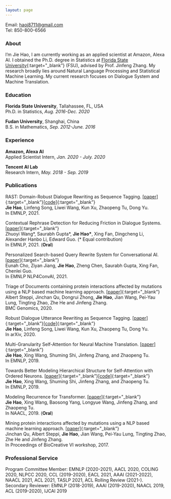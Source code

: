 ```yaml
---
layout: page
---
```

Email: haoj8711@gmail.com                     
Tel: 850-800-6566  

### About
I’m Jie Hao, I am currently working as an applied scientist at Amazon, Alexa AI. I obtained the Ph.D. degree in Statistics at [Florida State University](https://www.fsu.edu){:target="_blank”} (FSU), advised by Prof. Jinfeng Zhang. My research broadly lies around Natural Language Processing and Statistical Machine Learning. My current research focuses on Dialogue System and Machine Translation.

### Education

**Florida State University**, Tallahassee, FL, USA  
Ph.D. in Statistics, *Aug. 2016-Dec. 2020*

**Fudan University**, Shanghai, China  
B.S. in Mathematics, *Sep. 2012-June. 2016*

### Experience

**Amazon, Alexa AI**  
Applied Scientist Intern, *Jan. 2020 - July. 2020*

**Tencent AI Lab**  
Research Intern, *May. 2018 - Sep. 2019*

### Publications

RAST: Domain-Robust Dialogue Rewriting as Sequence Tagging. [[paper]](https://aclanthology.org/2021.emnlp-main.402.pdf){:target="_blank”}[[code]](https://github.com/freesunshine0316/RaST-plus){:target="_blank”}   
**Jie Hao**, Linfeng Song, Liwei Wang, Kun Xu, Zhaopeng Tu, Dong Yu.         
In EMNLP, 2021.

Contextual Rephrase Detection for Reducing Friction in Dialogue Systems. [[paper]](https://assets.amazon.science/ab/b8/93fbdc014a5fbef79208f13904d6/contextual-rephrase-detection-for-reducing-friction-in-dialogue-systems.pdf){:target="_blank”}         
Zhuoyi Wang\*, Saurabh Gupta\*, **Jie Hao\***, Xing Fan, Dingcheng Li, Alexander Hanbo Li, Edward Guo. (* Equal contribution)              
In EMNLP, 2021. (**Oral**)

Personalized Search-based Query Rewrite System for Conversational AI. [[paper]](https://aclanthology.org/2021.nlp4convai-1.17.pdf){:target="_blank”}   
Eunah Cho, Ziyan Jiang, **Jie Hao**, Zheng Chen, Saurabh Gupta, Xing Fan, Chenlei Guo.   
In EMNLP NLP4ConvAI, 2021.

Triage of Documents containing protein interactions affected by mutations using a NLP based machine learning
approach. [[paper]](https://bmcgenomics.biomedcentral.com/articles/10.1186/s12864-020-07185-7){:target="_blank”}           
Albert Steppi, Jinchan Qu, Dongrui Zhong, **Jie Hao**, Jian Wang, Pei-Yau Lung, Tingting Zhao, Zhe He and Jinfeng Zhang.  
BMC Genomics, 2020.

Robust Dialogue Utterance Rewriting as Sequence Tagging. [[paper]](https://arxiv.org/pdf/2012.14535.pdf){:target="_blank”}[[code]](https://github.com/freesunshine0316/RaST-plus){:target="_blank”}         
**Jie Hao**, Linfeng Song, Liwei Wang, Kun Xu, Zhaopeng Tu, Dong Yu.         
In arXiv, 2020. 

Multi-Granularity Self-Attention for Neural Machine Translation. [[paper]](https://arxiv.org/pdf/1909.02222.pdf){:target="_blank”}    
**Jie Hao**, Xing Wang, Shuming Shi, Jinfeng Zhang, and Zhaopeng Tu.  
In EMNLP, 2019. 

Towards Better Modeling Hierarchical Structure for Self-Attention with Ordered Neurons. [[paper]](https://arxiv.org/pdf/1909.01562.pdf){:target="_blank”}[[code]](https://github.com/Demon-JieHao/Modeling-Structure-for-Transformer-Network){:target="_blank”}         
**Jie Hao**, Xing Wang, Shuming Shi, Jinfeng Zhang, and Zhaopeng Tu.  
In EMNLP, 2019.

Modeling Recurrence for Transformer. [[paper]](https://arxiv.org/pdf/1904.03092.pdf){:target="_blank”}          
**Jie Hao**, Xing Wang, Baosong Yang, Longyue Wang, Jinfeng Zhang, and Zhaopeng Tu.  
In NAACL,  2019. (**Oral**)

Mining protein interactions affected by mutations using a NLP based machine learning approach. [[paper]](https://pdfs.semanticscholar.org/0518/dd5b4725f4f997f29aca862d7c5f9ff0e929.pdf?_ga=2.199741606.903625184.1569340439-1421537793.1569340439){:target="_blank”}      
Jinchan Qu, Albert Steppi, **Jie Hao**, Jian Wang, Pei-Yau Lung, Tingting Zhao, Zhe He and Jinfeng Zhang.  
In Proceedings of BioCreative VI workshop, 2017.


### Professional Service

Program Committee Member: EMNLP (2020-2021), AACL 2020, COLING 2020, NLPCC 2020, CCL (2019-2020), EACL 2021, AAAI (2021-2022), NAACL 2021, ACL 2021, TASLP 2021, ACL Rolling Review (2021-).   
Secondary Reviewer: EMNLP (2018-2019), AAAI (2019-2020), NAACL 2019, ACL (2019-2020), IJCAI 2019 


